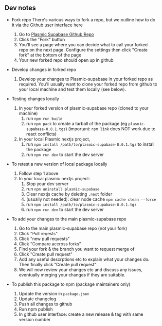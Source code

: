 ## Dev notes
* Fork repo
    There's various ways to fork a repo, but we outline how to do it via the Github user interface here
  1. Go to [Plasmic Supabase Github Repo](https://github.com/CallumBoase/plasmic-supabase)
  2. Click the "Fork" button
  3. You'll see a page where you can decide what to call your forked repo on the next page. Configure the settings then click "Create fork" at the bottom of the page
  4. Your new forked repo should open up in github
* Develop changes in forked repo
    1. Develop your changes to Plasmic-supabase in your forked repo as required. You'll usually want to clone your forked repo from github to your local machine and test them locally (see below).
* Testing changes locally
    1. In your forked version of plasmic-supabase repo (cloned to your machine)
        1. run `npm run build`
        2. run `npm pack` to create a tarball of the package (eg `plasmic-supabase-0.0.1.tgz`) (important: `npm link` does NOT work due to react conflicts)
    2. In your local Plasmic nextjs project, 
        1. run `npm install /path/to/plasmic-supabase-0.0.1.tgz` to install the package
        2. run `npm run dev` to start the dev server
* To retest a new version of local package locally
    1. Follow step 1 above
    2. In your local plasmic nextjs project:
        1. Stop your dev server
        2. run `npm uninstall plasmic-supabase` 
        3. Clear nextjs cache by deleting `.next` folder
        4. (usually not needed): clear node cache `npm cache clean --force`
        5. run `npm install /path/to/plasmic-supabase-0.0.1.tgz`
        6. run `npm run dev` to start the dev server
* To add your changes to the main plasmic-supabase repo
    1. Go to the main plasmic-supabase repo (not your fork)
    2. Click "Pull reqests"
    3. Click "new pull requests"
    4. Click "Compare accross forks"
    5. Find your fork & the branch you want to request merge of
    6. Click "Create pull request"
    7. Add any useful descrptions etc to explain what your changes do. Then finally click "Create pull request"
    8. We will now review your changes etc and discuss any issues, eventually merging your changes if they are suitable. 
      

* To publish this package to npm (package maintainers only)
    1. Update the version in `package.json`
    2. Update changelog
    3. Push all changes to github
    4. Run npm publish
    5. In github user interface: create a new release & tag with same version number

